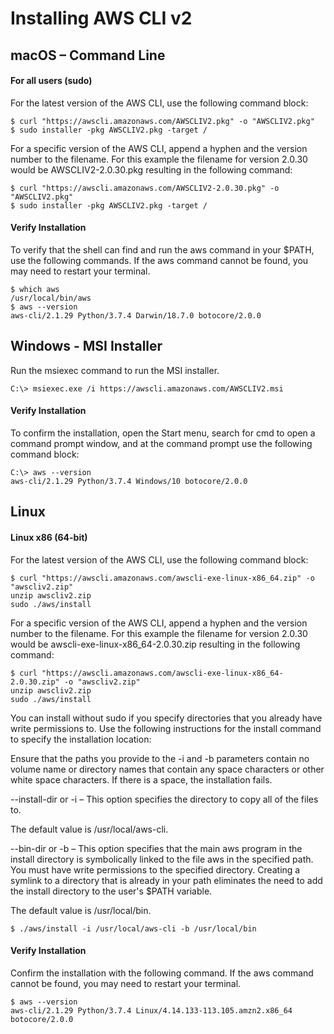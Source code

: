 # Installing AWS CLI v2

## macOS – Command Line
#### For all users (sudo)
For the latest version of the AWS CLI, use the following command block:
```
$ curl "https://awscli.amazonaws.com/AWSCLIV2.pkg" -o "AWSCLIV2.pkg"
$ sudo installer -pkg AWSCLIV2.pkg -target /
```
For a specific version of the AWS CLI, append a hyphen and the version number to the filename. For this example the filename for version 2.0.30 would be AWSCLIV2-2.0.30.pkg resulting in the following command:
```
$ curl "https://awscli.amazonaws.com/AWSCLIV2-2.0.30.pkg" -o "AWSCLIV2.pkg"
$ sudo installer -pkg AWSCLIV2.pkg -target /
```
#### Verify Installation
To verify that the shell can find and run the aws command in your $PATH, use the following commands. If the aws command cannot be found, you may need to restart your terminal.
```
$ which aws
/usr/local/bin/aws 
$ aws --version
aws-cli/2.1.29 Python/3.7.4 Darwin/18.7.0 botocore/2.0.0
```

## Windows - MSI Installer

Run the msiexec command to run the MSI installer.
```
C:\> msiexec.exe /i https://awscli.amazonaws.com/AWSCLIV2.msi
```
#### Verify Installation
To confirm the installation, open the Start menu, search for cmd to open a command prompt window, and at the command prompt use the following command block:
```
C:\> aws --version
aws-cli/2.1.29 Python/3.7.4 Windows/10 botocore/2.0.0
```

## Linux
#### Linux x86 (64-bit)
For the latest version of the AWS CLI, use the following command block:
```
$ curl "https://awscli.amazonaws.com/awscli-exe-linux-x86_64.zip" -o "awscliv2.zip"
unzip awscliv2.zip
sudo ./aws/install
```
For a specific version of the AWS CLI, append a hyphen and the version number to the filename. For this example the filename for version 2.0.30 would be awscli-exe-linux-x86_64-2.0.30.zip resulting in the following command:
```
$ curl "https://awscli.amazonaws.com/awscli-exe-linux-x86_64-2.0.30.zip" -o "awscliv2.zip"
unzip awscliv2.zip
sudo ./aws/install
```
You can install without sudo if you specify directories that you already have write permissions to. Use the following instructions for the install command to specify the installation location:

Ensure that the paths you provide to the -i and -b parameters contain no volume name or directory names that contain any space characters or other white space characters. If there is a space, the installation fails.

--install-dir or -i – This option specifies the directory to copy all of the files to.

The default value is /usr/local/aws-cli.

--bin-dir or -b – This option specifies that the main aws program in the install directory is symbolically linked to the file aws in the specified path. You must have write permissions to the specified directory. Creating a symlink to a directory that is already in your path eliminates the need to add the install directory to the user's $PATH variable.

The default value is /usr/local/bin.
```
$ ./aws/install -i /usr/local/aws-cli -b /usr/local/bin
```

#### Verify Installation
Confirm the installation with the following command. If the aws command cannot be found, you may need to restart your terminal.
```
$ aws --version
aws-cli/2.1.29 Python/3.7.4 Linux/4.14.133-113.105.amzn2.x86_64 botocore/2.0.0
```
